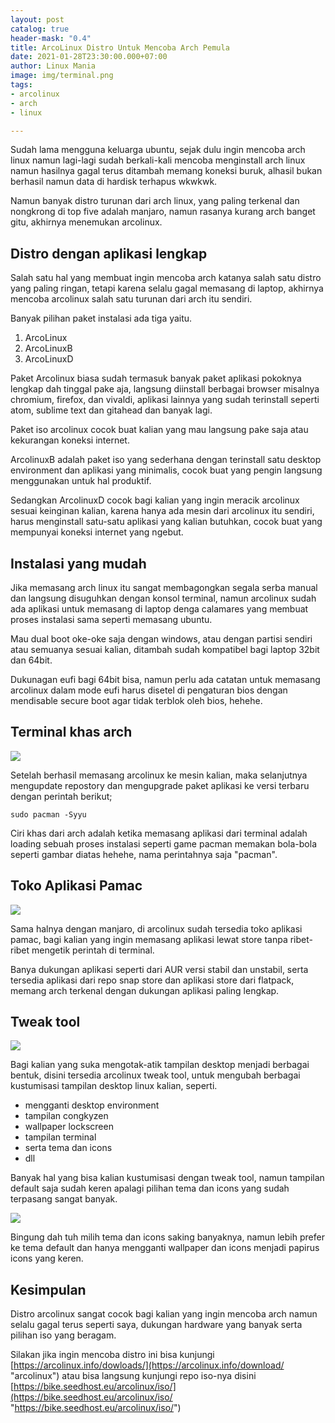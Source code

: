 ```yaml
---
layout: post
catalog: true
header-mask: "0.4"
title: ArcoLinux Distro Untuk Mencoba Arch Pemula
date: 2021-01-28T23:30:00.000+07:00
author: Linux Mania
image: img/terminal.png
tags:
- arcolinux
- arch
- linux

---
```

Sudah lama mengguna keluarga ubuntu, sejak dulu ingin mencoba arch linux namun lagi-lagi sudah berkali-kali mencoba menginstall arch linux namun hasilnya gagal terus ditambah memang koneksi buruk, alhasil bukan berhasil namun data di hardisk terhapus wkwkwk.

Namun banyak distro turunan dari arch linux, yang paling terkenal dan nongkrong di top five adalah manjaro, namun rasanya kurang arch banget gitu, akhirnya menemukan arcolinux.

## Distro dengan aplikasi lengkap

Salah satu hal yang membuat ingin mencoba arch katanya salah satu distro yang paling ringan, tetapi karena selalu gagal memasang di laptop, akhirnya mencoba arcolinux salah satu turunan dari arch itu sendiri.

Banyak pilihan paket instalasi ada tiga yaitu.

1. ArcoLinux
2. ArcoLinuxB
3. ArcoLinuxD

Paket Arcolinux biasa sudah termasuk banyak paket aplikasi pokoknya lengkap dah tinggal pake aja, langsung diinstall berbagai browser misalnya chromium, firefox, dan vivaldi, aplikasi lainnya yang sudah terinstall seperti atom, sublime text dan gitahead dan banyak lagi.

Paket iso arcolinux cocok buat kalian yang mau langsung pake saja atau kekurangan koneksi internet.

ArcolinuxB adalah paket iso yang sederhana dengan terinstall satu desktop environment dan aplikasi yang minimalis, cocok buat yang pengin langsung menggunakan untuk hal produktif.

Sedangkan ArcolinuxD cocok bagi kalian yang ingin meracik arcolinux  sesuai keinginan kalian, karena hanya ada mesin dari arcolinux itu sendiri, harus menginstall satu-satu aplikasi yang kalian butuhkan, cocok buat yang mempunyai koneksi internet yang ngebut.

## Instalasi yang mudah

Jika memasang arch linux itu sangat membagongkan segala serba manual dan langsung disuguhkan dengan konsol terminal, namun arcolinux sudah ada aplikasi untuk memasang di laptop denga calamares yang membuat proses instalasi sama seperti memasang ubuntu.

Mau dual boot oke-oke saja dengan windows, atau dengan partisi sendiri atau semuanya sesuai kalian, ditambah sudah kompatibel bagi laptop 32bit dan 64bit.

Dukunagan eufi bagi 64bit bisa, namun perlu ada catatan untuk memasang arcolinux dalam mode eufi harus disetel di pengaturan bios dengan mendisable secure boot agar tidak terblok oleh bios, hehehe.

## Terminal khas arch

![](https://i0.wp.com/wildanfauzy.com/img/arcolinux.png)

Setelah berhasil memasang arcolinux ke mesin kalian, maka selanjutnya mengupdate repostory dan mengupgrade paket aplikasi ke versi terbaru dengan perintah berikut;

    sudo pacman -Syyu

Ciri khas dari arch adalah ketika memasang aplikasi dari terminal adalah loading sebuah proses instalasi seperti game pacman memakan bola-bola seperti gambar diatas hehehe, nama perintahnya saja "pacman".

## Toko Aplikasi Pamac

![](https://i0.wp.com/wildanfauzy.com/img/store.png)

Sama halnya dengan manjaro, di arcolinux sudah tersedia toko aplikasi pamac, bagi kalian yang ingin memasang aplikasi lewat store tanpa ribet-ribet mengetik perintah di terminal.

Banya dukungan aplikasi seperti dari AUR versi stabil dan unstabil, serta tersedia aplikasi dari repo snap store dan aplikasi store dari flatpack, memang arch terkenal dengan dukungan aplikasi paling lengkap.

## Tweak tool

![](https://i0.wp.com/wildanfauzy.com/img/tweak.png)

Bagi kalian yang suka mengotak-atik tampilan desktop menjadi berbagai bentuk, disini tersedia arcolinux tweak tool, untuk mengubah berbagai kustumisasi tampilan desktop linux kalian, seperti.

* mengganti desktop environment
* tampilan congkyzen
* wallpaper lockscreen
* tampilan terminal
* serta tema dan icons
* dll

Banyak hal yang bisa kalian kustumisasi dengan tweak tool, namun tampilan default saja sudah keren apalagi pilihan tema dan icons yang sudah terpasang sangat banyak.

![](https://i0.wp.com/wildanfauzy.com/img/tema.png)

Bingung dah tuh milih tema dan icons saking banyaknya, namun lebih prefer ke tema default dan hanya mengganti wallpaper dan icons menjadi papirus icons yang keren.

## Kesimpulan

Distro arcolinux sangat cocok bagi kalian yang ingin mencoba arch namun selalu gagal terus seperti saya, dukungan hardware yang banyak serta pilihan iso yang beragam.

Silakan jika ingin mencoba distro ini bisa kunjungi [https://arcolinux.info/dowloads/](https://arcolinux.info/download/ "arcolinux") atau bisa langsung kunjungi repo iso-nya disini [https://bike.seedhost.eu/arcolinux/iso/](https://bike.seedhost.eu/arcolinux/iso/ "https://bike.seedhost.eu/arcolinux/iso/")